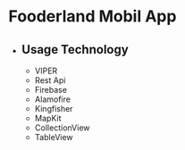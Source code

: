 # Fooderland Mobil App


- ## Usage Technology
  - VIPER
  - Rest Api
  - Firebase
  - Alamofire
  - Kingfisher
  - MapKit
  - CollectionView
  - TableView

